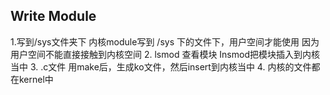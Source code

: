 ## Write Module

1.写到/sys文件夹下
    内核module写到 /sys 下的文件下，用户空间才能使用
    因为用户空间不能直接接触到内核空间
2. lsmod 查看模块
 Insmod把模块插入到内核当中
3. .c文件
    用make后，生成ko文件，然后insert到内核当中
4. 内核的文件都在kernel中
